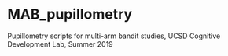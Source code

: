 # MAB_pupillometry
Pupillometry scripts for multi-arm bandit studies, UCSD Cognitive Development Lab, Summer 2019
